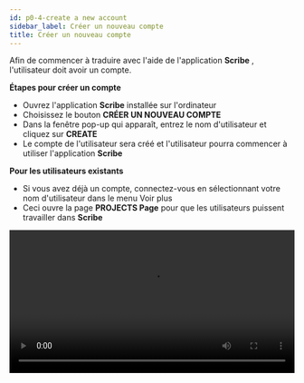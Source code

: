 ```yaml
---
id: p0-4-create a new account
sidebar_label: Créer un nouveau compte
title: Créer un nouveau compte
---
```


Afin de commencer à traduire avec l'aide de l'application **Scribe** , l'utilisateur doit avoir un compte.

**Étapes pour créer un compte**

- Ouvrez l'application **Scribe** installée sur l'ordinateur
- Choisissez le bouton **CRÉER UN NOUVEAU COMPTE**
- Dans la fenêtre pop-up qui apparaît, entrez le nom d'utilisateur et cliquez sur **CREATE**
- Le compte de l'utilisateur sera créé et l'utilisateur pourra commencer à utiliser l'application **Scribe**

**Pour les utilisateurs existants**

- Si vous avez déjà un compte, connectez-vous en sélectionnant votre nom d'utilisateur dans le menu Voir plus
- Ceci ouvre la page **PROJECTS Page** pour que les utilisateurs puissent travailler dans **Scribe**

<video controls src="/assets/signing-in.mov" width="100%" type="video/mov">

<h2>Fonction de connexion </h2>

**Scribe** enables multiple users on the same computer to use the same application while maintaining separate project data. It can be difficult to locate the project and user name when multiple users are using the same computer To assist with this, there is a **View More** option on the **Sign In** page. This feature allows users to choose between **active** and **inactive users**.

**Steps**
- Click on the **View More** button
- There are two options on the page, **Active**  and **Archived**
- The list of the Active users is displayed in the **Active** section
- You can Archive the Inactive users by clicking the delete button next to the user name
- The chosen user name will be **Archived**

**To restore the Archived user name**
- Click on **View More**
- Select the **Archive** tab
- A list of Archived user names appears
- Next to the user name, click the **Restore** icon
- The selected user name appears in the **Active** list

<video controls src="/assets/sigindeleteaechive.mov" width="100%" type="video/mov">